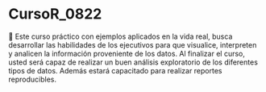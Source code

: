 # CursoR_0822
📌 Este curso práctico con ejemplos aplicados en la vida real, busca desarrollar las habilidades de los ejecutivos para que visualice, interpreten y analicen la información proveniente de los datos. Al finalizar el curso, usted será capaz de realizar un buen análisis exploratorio de los diferentes tipos de datos. Además estará capacitado para realizar reportes reproducibles. 

